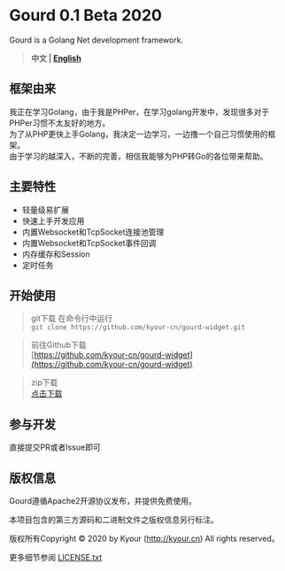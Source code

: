 
Gourd 0.1 Beta 2020
===============

Gourd is a Golang Net development framework.

> **中文 | [English](README.en.md)**

## 框架由来
我正在学习Golang，由于我是PHPer，在学习golang开发中，发现很多对于PHPer习惯不太友好的地方。  
为了从PHP更快上手Golang，我决定一边学习，一边撸一个自己习惯使用的框架。  
由于学习的越深入，不断的完善，相信我能够为PHP转Go的各位带来帮助。

## 主要特性
* 轻量级易扩展
* 快速上手开发应用
* 内置Websocket和TcpSocket连接池管理
* 内置Websocket和TcpSocket事件回调
* 内存缓存和Session
* 定时任务

## 开始使用
> git下载
> 在命令行中运行  
 `git clone https://github.com/kyour-cn/gourd-widget.git`

>前往Github下载  
[https://github.com/kyour-cn/gourd-widget](https://github.com/kyour-cn/gourd-widget)


> zip下载  
> [点击下载](https://github.com/kyour-cn/gourd-widget/archive/master.zip)

## 参与开发

直接提交PR或者Issue即可

## 版权信息

Gourd遵循Apache2开源协议发布，并提供免费使用。

本项目包含的第三方源码和二进制文件之版权信息另行标注。

版权所有Copyright © 2020 by Kyour (http://kyour.cn) All rights reserved。

更多细节参阅 [LICENSE.txt](LICENSE.txt)

